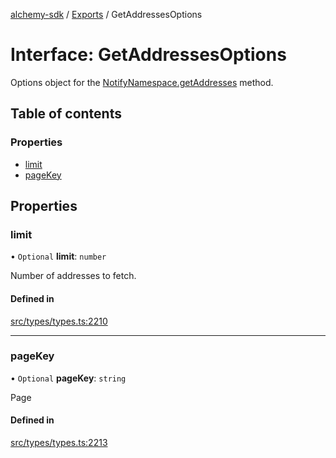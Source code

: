 [alchemy-sdk](../README.md) / [Exports](../modules.md) / GetAddressesOptions

# Interface: GetAddressesOptions

Options object for the [NotifyNamespace.getAddresses](../classes/NotifyNamespace.md#getaddresses) method.

## Table of contents

### Properties

- [limit](GetAddressesOptions.md#limit)
- [pageKey](GetAddressesOptions.md#pagekey)

## Properties

### limit

• `Optional` **limit**: `number`

Number of addresses to fetch.

#### Defined in

[src/types/types.ts:2210](https://github.com/alchemyplatform/alchemy-sdk-js/blob/c9dbbf0/src/types/types.ts#L2210)

___

### pageKey

• `Optional` **pageKey**: `string`

Page

#### Defined in

[src/types/types.ts:2213](https://github.com/alchemyplatform/alchemy-sdk-js/blob/c9dbbf0/src/types/types.ts#L2213)
